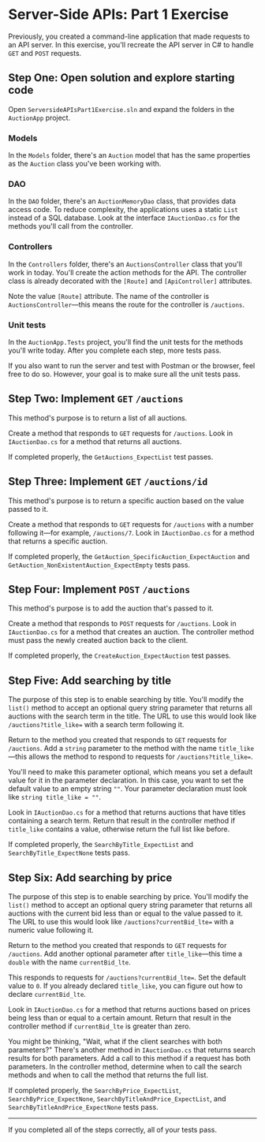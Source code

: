 # Server-Side APIs: Part 1 Exercise

Previously, you created a command-line application that made requests to an API server. In this exercise, you'll recreate the API server in C# to handle `GET` and `POST` requests.

## Step One: Open solution and explore starting code

Open `ServersideAPIsPart1Exercise.sln` and expand the folders in the `AuctionApp` project.

### Models

In the `Models` folder, there's an `Auction` model that has the same properties as the `Auction` class you've been working with.

### DAO

In the `DAO` folder, there's an `AuctionMemoryDao` class, that provides data access code. To reduce complexity, the applications uses a static `List` instead of a SQL database. Look at the interface `IAuctionDao.cs` for the methods you'll call from the controller.

### Controllers

In the `Controllers` folder, there's an `AuctionsController` class that you'll work in today. You'll create the action methods for the API. The controller class is already decorated with the `[Route]` and `[ApiController]` attributes.

Note the value `[Route]` attribute. The name of the controller is `AuctionsController`—this means the route for the controller is `/auctions`.

### Unit tests

In the `AuctionApp.Tests` project, you'll find the unit tests for the methods you'll write today. After you complete each step, more tests pass.

If you also want to run the server and test with Postman or the browser, feel free to do so. However, your goal is to make sure all the unit tests pass.

## Step Two: Implement `GET` `/auctions`

This method's purpose is to return a list of all auctions.

Create a method that responds to `GET` requests for `/auctions`. Look in `IAuctionDao.cs` for a method that returns all auctions.

If completed properly, the `GetAuctions_ExpectList` test passes.

## Step Three: Implement `GET` `/auctions/id`

This method's purpose is to return a specific auction based on the value passed to it.

Create a method that responds to `GET` requests for `/auctions` with a number following it—for example, `/auctions/7`. Look in `IAuctionDao.cs` for a method that returns a specific auction.

If completed properly, the `GetAuction_SpecificAuction_ExpectAuction` and `GetAuction_NonExistentAuction_ExpectEmpty` tests pass.

## Step Four: Implement `POST` `/auctions`

This method's purpose is to add the auction that's passed to it.

Create a method that responds to `POST` requests for `/auctions`. Look in `IAuctionDao.cs` for a method that creates an auction. The controller method must pass the newly created auction back to the client.

If completed properly, the `CreateAuction_ExpectAuction` test passes.

## Step Five: Add searching by title

The purpose of this step is to enable searching by title. You'll modify the `list()` method to accept an optional query string parameter that returns all auctions with the search term in the title. The URL to use this would look like `/auctions?title_like=` with a search term following it.

Return to the method you created that responds to `GET` requests for `/auctions`. Add a `string` parameter to the method with the name `title_like`—this allows the method to respond to requests for `/auctions?title_like=`.

You'll need to make this parameter optional, which means you set a default value for it in the parameter declaration. In this case, you want to set the default value to an empty string `""`. Your parameter declaration must look like `string title_like = ""`.

Look in `IAuctionDao.cs` for a method that returns auctions that have titles containing a search term. Return that result in the controller method if `title_like` contains a value, otherwise return the full list like before.

If completed properly, the `SearchByTitle_ExpectList` and `SearchByTitle_ExpectNone` tests pass.

## Step Six: Add searching by price

The purpose of this step is to enable searching by price. You'll modify the `list()` method to accept an optional query string parameter that returns all auctions with the current bid less than or equal to the value passed to it. The URL to use this would look like `/auctions?currentBid_lte=` with a numeric value following it.

Return to the method you created that responds to `GET` requests for `/auctions`. Add another optional parameter after `title_like`—this time a `double` with the name `currentBid_lte`.

This responds to requests for `/auctions?currentBid_lte=`. Set the default value to `0`. If you already declared `title_like`, you can figure out how to declare `currentBid_lte`.

Look in `IAuctionDao.cs` for a method that returns auctions based on prices being less than or equal to a certain amount. Return that result in the controller method if `currentBid_lte` is greater than zero.

You might be thinking, "Wait, what if the client searches with both parameters?" There's another method in `IAuctionDao.cs` that returns search results for both parameters. Add a call to this method if a request has both parameters. In the controller method, determine when to call the search methods and when to call the method that returns the full list.

If completed properly, the `SearchByPrice_ExpectList`, `SearchByPrice_ExpectNone`, `SearchByTitleAndPrice_ExpectList`, and `SearchByTitleAndPrice_ExpectNone` tests pass.

---

If you completed all of the steps correctly, all of your tests pass.

